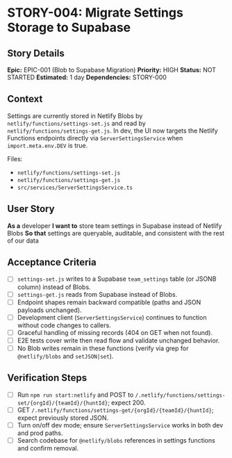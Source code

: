 # STORY-004: Migrate Settings Storage to Supabase

## Story Details
**Epic:** EPIC-001 (Blob to Supabase Migration)
**Priority:** HIGH
**Status:** NOT STARTED
**Estimated:** 1 day
**Dependencies:** STORY-000

## Context
Settings are currently stored in Netlify Blobs by `netlify/functions/settings-set.js` and read by `netlify/functions/settings-get.js`. In dev, the UI now targets the Netlify Functions endpoints directly via `ServerSettingsService` when `import.meta.env.DEV` is true.

Files:
- `netlify/functions/settings-set.js`
- `netlify/functions/settings-get.js`
- `src/services/ServerSettingsService.ts`

## User Story
**As a** developer
**I want to** store team settings in Supabase instead of Netlify Blobs
**So that** settings are queryable, auditable, and consistent with the rest of our data

## Acceptance Criteria
- [ ] `settings-set.js` writes to a Supabase `team_settings` table (or JSONB column) instead of Blobs.
- [ ] `settings-get.js` reads from Supabase instead of Blobs.
- [ ] Endpoint shapes remain backward compatible (paths and JSON payloads unchanged).
- [ ] Development client (`ServerSettingsService`) continues to function without code changes to callers.
- [ ] Graceful handling of missing records (404 on GET when not found).
- [ ] E2E tests cover write then read flow and validate unchanged behavior.
- [ ] No Blob writes remain in these functions (verify via grep for `@netlify/blobs` and `setJSON|set`).

## Verification Steps
- [ ] Run `npm run start:netlify` and POST to `/.netlify/functions/settings-set/{orgId}/{teamId}/{huntId}`; expect 200.
- [ ] GET `/.netlify/functions/settings-get/{orgId}/{teamId}/{huntId}`; expect previously stored JSON.
- [ ] Turn on/off dev mode; ensure `ServerSettingsService` works in both dev and prod paths.
- [ ] Search codebase for `@netlify/blobs` references in settings functions and confirm removal.
